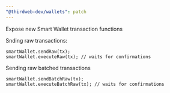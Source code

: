 ```yaml
---
"@thirdweb-dev/wallets": patch
---
```


Expose new Smart Wallet transaction functions

Snding raw transactions:

```
smartWallet.sendRaw(tx);
smartWallet.executeRaw(tx); // waits for confirmations
```

Sending raw batched transactions

```
smartWallet.sendBatchRaw(tx);
smartWallet.executeBatchRaw(tx); // waits for confirmations
```
